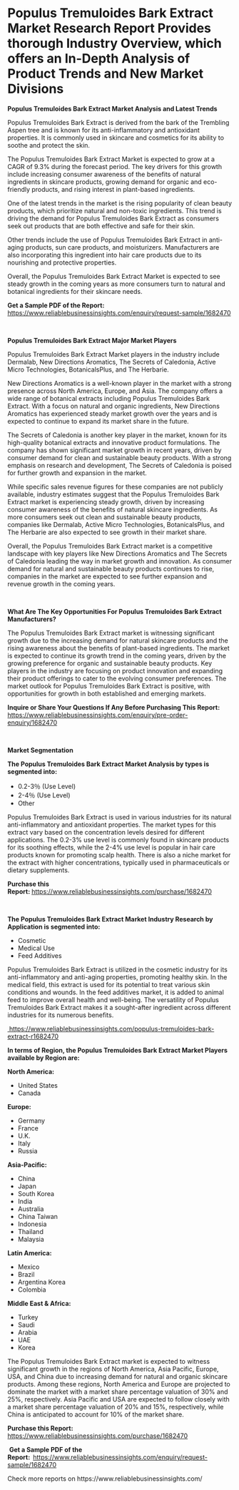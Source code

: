 <p><h1>Populus Tremuloides Bark Extract Market Research Report Provides thorough Industry Overview, which offers an In-Depth Analysis of Product Trends and New Market Divisions</h1></p><p><strong>Populus Tremuloides Bark Extract Market Analysis and Latest Trends</strong></p>
<p><p>Populus Tremuloides Bark Extract is derived from the bark of the Trembling Aspen tree and is known for its anti-inflammatory and antioxidant properties. It is commonly used in skincare and cosmetics for its ability to soothe and protect the skin.</p><p>The Populus Tremuloides Bark Extract Market is expected to grow at a CAGR of 9.3% during the forecast period. The key drivers for this growth include increasing consumer awareness of the benefits of natural ingredients in skincare products, growing demand for organic and eco-friendly products, and rising interest in plant-based ingredients.</p><p>One of the latest trends in the market is the rising popularity of clean beauty products, which prioritize natural and non-toxic ingredients. This trend is driving the demand for Populus Tremuloides Bark Extract as consumers seek out products that are both effective and safe for their skin.</p><p>Other trends include the use of Populus Tremuloides Bark Extract in anti-aging products, sun care products, and moisturizers. Manufacturers are also incorporating this ingredient into hair care products due to its nourishing and protective properties.</p><p>Overall, the Populus Tremuloides Bark Extract Market is expected to see steady growth in the coming years as more consumers turn to natural and botanical ingredients for their skincare needs.</p></p>
<p><strong>Get a Sample PDF of the Report:&nbsp;</strong> <a href="https://www.reliablebusinessinsights.com/enquiry/request-sample/1682470">https://www.reliablebusinessinsights.com/enquiry/request-sample/1682470</a></p>
<p>&nbsp;</p>
<p><strong>Populus Tremuloides Bark Extract Major Market Players</strong></p>
<p><p>Populus Tremuloides Bark Extract Market players in the industry include Dermalab, New Directions Aromatics, The Secrets of Caledonia, Active Micro Technologies, BotanicalsPlus, and The Herbarie.</p><p>New Directions Aromatics is a well-known player in the market with a strong presence across North America, Europe, and Asia. The company offers a wide range of botanical extracts including Populus Tremuloides Bark Extract. With a focus on natural and organic ingredients, New Directions Aromatics has experienced steady market growth over the years and is expected to continue to expand its market share in the future.</p><p>The Secrets of Caledonia is another key player in the market, known for its high-quality botanical extracts and innovative product formulations. The company has shown significant market growth in recent years, driven by consumer demand for clean and sustainable beauty products. With a strong emphasis on research and development, The Secrets of Caledonia is poised for further growth and expansion in the market.</p><p>While specific sales revenue figures for these companies are not publicly available, industry estimates suggest that the Populus Tremuloides Bark Extract market is experiencing steady growth, driven by increasing consumer awareness of the benefits of natural skincare ingredients. As more consumers seek out clean and sustainable beauty products, companies like Dermalab, Active Micro Technologies, BotanicalsPlus, and The Herbarie are also expected to see growth in their market share.</p><p>Overall, the Populus Tremuloides Bark Extract market is a competitive landscape with key players like New Directions Aromatics and The Secrets of Caledonia leading the way in market growth and innovation. As consumer demand for natural and sustainable beauty products continues to rise, companies in the market are expected to see further expansion and revenue growth in the coming years.</p></p>
<p>&nbsp;</p>
<p><strong>What Are The Key Opportunities For Populus Tremuloides Bark Extract Manufacturers?</strong></p>
<p><p>The Populus Tremuloides Bark Extract market is witnessing significant growth due to the increasing demand for natural skincare products and the rising awareness about the benefits of plant-based ingredients. The market is expected to continue its growth trend in the coming years, driven by the growing preference for organic and sustainable beauty products. Key players in the industry are focusing on product innovation and expanding their product offerings to cater to the evolving consumer preferences. The market outlook for Populus Tremuloides Bark Extract is positive, with opportunities for growth in both established and emerging markets.</p></p>
<p><strong>Inquire or Share Your Questions If Any Before Purchasing This Report:</strong> <a href="https://www.reliablebusinessinsights.com/enquiry/pre-order-enquiry/1682470">https://www.reliablebusinessinsights.com/enquiry/pre-order-enquiry/1682470</a></p>
<p>&nbsp;</p>
<p><strong>Market Segmentation</strong></p>
<p><strong>The Populus Tremuloides Bark Extract Market Analysis by types is segmented into:</strong></p>
<p><ul><li>0.2-3％ (Use Level)</li><li>2-4％ (Use Level)</li><li>Other</li></ul></p>
<p><p>Populus Tremuloides Bark Extract is used in various industries for its natural anti-inflammatory and antioxidant properties. The market types for this extract vary based on the concentration levels desired for different applications. The 0.2-3% use level is commonly found in skincare products for its soothing effects, while the 2-4% use level is popular in hair care products known for promoting scalp health. There is also a niche market for the extract with higher concentrations, typically used in pharmaceuticals or dietary supplements.</p></p>
<p><strong>Purchase this Report:&nbsp;</strong><a href="https://www.reliablebusinessinsights.com/purchase/1682470">https://www.reliablebusinessinsights.com/purchase/1682470</a></p>
<p>&nbsp;</p>
<p><strong>The Populus Tremuloides Bark Extract Market Industry Research by Application is segmented into:</strong></p>
<p><ul><li>Cosmetic</li><li>Medical Use</li><li>Feed Additives</li></ul></p>
<p><p>Populus Tremuloides Bark Extract is utilized in the cosmetic industry for its anti-inflammatory and anti-aging properties, promoting healthy skin. In the medical field, this extract is used for its potential to treat various skin conditions and wounds. In the feed additives market, it is added to animal feed to improve overall health and well-being. The versatility of Populus Tremuloides Bark Extract makes it a sought-after ingredient across different industries for its numerous benefits.</p></p>
<p><a href="https://www.reliablebusinessinsights.com/populus-tremuloides-bark-extract-r1682470">&nbsp;https://www.reliablebusinessinsights.com/populus-tremuloides-bark-extract-r1682470</a></p>
<p><strong>In terms of Region, the Populus Tremuloides Bark Extract Market Players available by Region are:</strong></p>
<p>
    <p> <strong> North America: </strong>
        <ul>
            <li>United States</li>
            <li>Canada</li>
        </ul>
        </p> 
    <p> <strong> Europe: </strong>
        <ul>
            <li>Germany</li>
            <li>France</li>
            <li>U.K.</li>
            <li>Italy</li>
            <li>Russia</li>
        </ul>
        </p> 
    <p> <strong> Asia-Pacific: </strong>
        <ul>
            <li>China</li>
            <li>Japan</li>
            <li>South Korea</li>
            <li>India</li>
            <li>Australia</li>
            <li>China Taiwan</li>
            <li>Indonesia</li>
            <li>Thailand</li>
            <li>Malaysia</li>
        </ul>
        </p> 
    <p> <strong> Latin America: </strong>
        <ul>
            <li>Mexico</li>
            <li>Brazil</li>
            <li>Argentina Korea</li>
            <li>Colombia</li>
        </ul>
        </p> 
    <p> <strong> Middle East & Africa: </strong>
        <ul>
            <li>Turkey</li>
            <li>Saudi</li>
            <li>Arabia</li>
            <li>UAE</li>
            <li>Korea</li>
        </ul>
    </p>
    </p>
<p><p>The Populus Tremuloides Bark Extract market is expected to witness significant growth in the regions of North America, Asia Pacific, Europe, USA, and China due to increasing demand for natural and organic skincare products. Among these regions, North America and Europe are projected to dominate the market with a market share percentage valuation of 30% and 25%, respectively. Asia Pacific and USA are expected to follow closely with a market share percentage valuation of 20% and 15%, respectively, while China is anticipated to account for 10% of the market share.</p></p>
<p><strong>Purchase this Report: </strong><a href="https://www.reliablebusinessinsights.com/purchase/1682470">https://www.reliablebusinessinsights.com/purchase/1682470</a></p>
<p>&nbsp;<strong>Get a Sample PDF of the Report:&nbsp;&nbsp;</strong><a href="https://www.reliablebusinessinsights.com/enquiry/request-sample/1682470">https://www.reliablebusinessinsights.com/enquiry/request-sample/1682470</a></p>
<p><strong></strong></p>
<p>Check more reports on https://www.reliablebusinessinsights.com/</p>